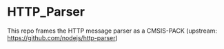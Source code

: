 # HTTP_Parser
This repo frames the HTTP message parser as a CMSIS-PACK  (upstream: https://github.com/nodejs/http-parser)
